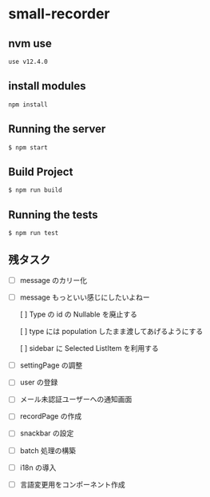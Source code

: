 # small-recorder

## nvm use

```
use v12.4.0
```

## install modules

```
npm install
```

## Running the server

```
$ npm start
```

## Build Project

```
$ npm run build
```

## Running the tests

```
$ npm run test
```

## 残タスク

- [ ] message のカリー化
- [ ] message もっといい感じにしたいよねー

  [ ] Type の id の Nullable を廃止する

  [ ] type には population したまま渡してあげるようにする

  [ ] sidebar に Selected ListItem を利用する

- [ ] settingPage の調整
- [ ] user の登録
- [ ] メール未認証ユーザーへの通知画面
- [ ] recordPage の作成
- [ ] snackbar の設定
- [ ] batch 処理の構築
- [ ] i18n の導入
- [ ] 言語変更用をコンポーネント作成

